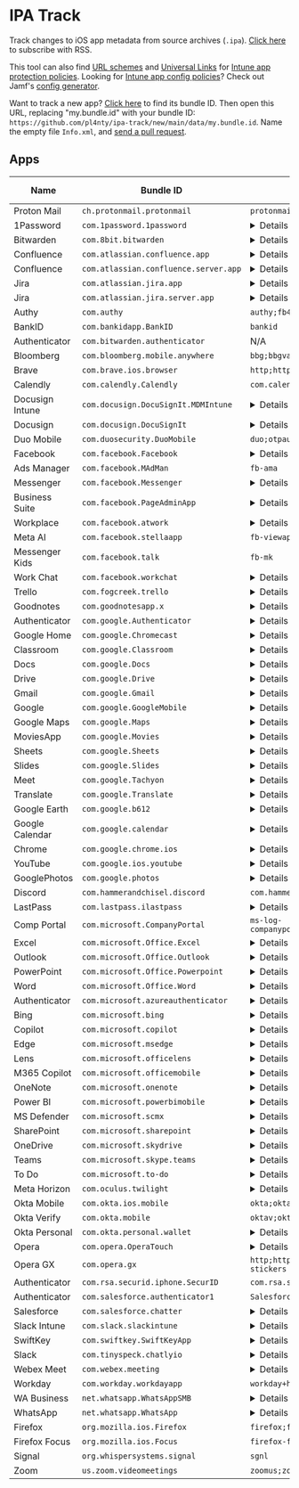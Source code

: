 # IPA Track

Track changes to iOS app metadata from source archives (`.ipa`). [Click here](https://github.com/pl4nty/ipa-track/commits/main/README.md.atom) to subscribe with RSS.

This tool can also find [URL schemes](https://github.com/search?q=repo%3Apl4nty%2Fipa-track%20%22CFBundleURLSchemes%22&type=code) and [Universal Links](https://github.com/search?q=repo%3Apl4nty%2Fipa-track+%22associated-domains%22&type=code) for [Intune app protection policies](https://learn.microsoft.com/en-us/mem/intune/apps/app-protection-policy-settings-ios). Looking for [Intune app config policies](https://learn.microsoft.com/en-us/mem/intune/apps/app-configuration-policies-use-ios)? Check out Jamf's [config generator](https://beta.appconfig.jamfresearch.com/generator).

Want to track a new app? [Click here](https://iosbundleidfinder.vercel.app/) to find its bundle ID. Then open this URL, replacing "my.bundle.id" with your bundle ID: `https://github.com/pl4nty/ipa-track/new/main/data/my.bundle.id`. Name the empty file `Info.xml`, and [send a pull request](https://docs.github.com/en/pull-requests/collaborating-with-pull-requests/proposing-changes-to-your-work-with-pull-requests/creating-a-pull-request).

## Apps

| Name       | Bundle ID                     | URL Schemes         | Universal Links                                                                 |
| ------------ | ------------------------------- | --------------------- | -------------------------------------------------------------------------------- |
| Proton Mail | `ch.protonmail.protonmail` | `protonmail;mailto` | N/A |
| 1Password | `com.1password.1password` | <details>`onepassword;onepassword8;onepassword8;otpauth;otpauth-apple`</details> | <details>`http://1password.com/*;https://1password.com/*;http://*.1password.com/*;https://*.1password.com/*;http://b5dev.com/*;https://b5dev.com/*;http://b5test.com/*;https://b5test.com/*;http://b5dev.ca/*;https://b5dev.ca/*;http://*.b5dev.com/*;https://*.b5dev.com/*;http://*.b5test.com/*;https://*.b5test.com/*;http://*.b5dev.ca/*;https://*.b5dev.ca/*;http://*.b5rev.ca/*;https://*.b5rev.ca/*`</details> |
| Bitwarden | `com.8bit.bitwarden` | <details>`bitwarden;org-appextension-feature-password-management;otpauth`</details> | <details>`http://*.bitwarden.com/*;https://*.bitwarden.com/*;http://*.bitwarden.eu/*;https://*.bitwarden.eu/*;http://*.bitwarden.pw/*;https://*.bitwarden.pw/*`</details> |
| Confluence | `com.atlassian.confluence.app` | <details>`com.atlassian.confluence;confluenceauth;exp+confluence-rn;confluence`</details> | <details>`http://*.jira-dev.com/*;https://*.jira-dev.com/*;http://*.atlassian.net/*;https://*.atlassian.net/*;http://*.jira.com/*;https://*.jira.com/*;http://id.atlassian.com/*;https://id.atlassian.com/*;http://id.stg.internal.atlassian.com/*;https://id.stg.internal.atlassian.com/*;http://api-private.stg.atlassian.com/*;https://api-private.stg.atlassian.com/*;http://api-private.atlassian.com/*;https://api-private.atlassian.com/*`</details> |
| Confluence | `com.atlassian.confluence.server.app` | <details>`confluence-server;msauth.com.atlassian.confluence.server.app`</details> | N/A |
| Jira | `com.atlassian.jira.app` | <details>`jira;com.googleusercontent.apps.1065897371335-d7hdpn6lsht3v2ajg9si1s89vn59tu78;jiraauth`</details> | <details>`http://*.jira-dev.com/*;https://*.jira-dev.com/*;http://*.atlassian.net/*;https://*.atlassian.net/*;http://*.jira.com/*;https://*.jira.com/*;http://id.atlassian.com/*;https://id.atlassian.com/*;http://id.stg.internal.atlassian.com/*;https://id.stg.internal.atlassian.com/*;http://api.stg.atlassian.com?mode=developer/*;https://api.stg.atlassian.com?mode=developer/*;http://api.atlassian.com/*;https://api.atlassian.com/*;http://lab-j.opsg.in/*;https://lab-j.opsg.in/*;http://j.opsg.in/*;https://j.opsg.in/*`</details> |
| Jira | `com.atlassian.jira.server.app` | <details>`jira-server;msauth.com.atlassian.jira.server.app`</details> | N/A |
| Authy | `com.authy` | `authy;fb478660785554616;otpauth` | N/A |
| BankID | `com.bankidapp.BankID` | `bankid` | <details>`http://app.bankid.com/*;https://app.bankid.com/*`</details> |
| Authenticator | `com.bitwarden.authenticator` | N/A | N/A |
| Bloomberg | `com.bloomberg.mobile.anywhere` | `bbg;bbgvappstore` | <details>`http://blinks.bloomberg.com/*;https://blinks.bloomberg.com/*`</details> |
| Brave | `com.brave.ios.browser` | `http;https;brave` | <details>`http://vpn.brave.com/*;https://vpn.brave.com/*`</details> |
| Calendly | `com.calendly.Calendly` | `com.calendly.app` | N/A |
| Docusign Intune | `com.docusign.DocuSignIt.MDMIntune` | <details>`docusignit;docusignit-intunemam;docusign-v1;docusign-v1-intunemam;db-jtg8lnr1d6xz9ri;db-jtg8lnr1d6xz9ri-intunemam;appx;appx-intunemam;signwithdocusign-extension;signwithdocusign-extension-intunemam;com.googleusercontent.apps.529120587856-giapq9bl6qtn2ec5l8up6vtbdou6sp8a;com.googleusercontent.apps.529120587856-giapq9bl6qtn2ec5l8up6vtbdou6sp8a-intunemam;boxsdk-jjbs68dp748qf20xk2xpxg8thhfhod2p;boxsdk-jjbs68dp748qf20xk2xpxg8thhfhod2p-intunemam;msauth.com.docusign.DocuSignIt.MDMIntune;msauth.com.docusign.DocuSignIt.MDMIntune-intunemam;msauth.com.microsoft.intunemam;msauth.com.microsoft.intunemam-intunemam`</details> | <details>`http://*.docusign.net/*;https://*.docusign.net/*;http://v64z7.app.goo.gl/*;https://v64z7.app.goo.gl/*;http://demo.docusign.net/*;https://demo.docusign.net/*;http://docusign.net/*;https://docusign.net/*;http://www.docusign.net/*;https://www.docusign.net/*;http://stage.docusign.net/*;https://stage.docusign.net/*;http://na2.docusign.net/*;https://na2.docusign.net/*;http://na3.docusign.net/*;https://na3.docusign.net/*;http://na4.docusign.net/*;https://na4.docusign.net/*;http://au.docusign.net/*;https://au.docusign.net/*;http://eu.docusign.net/*;https://eu.docusign.net/*;http://eu1.docusign.net/*;https://eu1.docusign.net/*;http://ca.docusign.net/*;https://ca.docusign.net/*;http://jp1.docusign.net/*;https://jp1.docusign.net/*;http://docusign.onelink.me/*;https://docusign.onelink.me/*;http://*.docusign.com/*;https://*.docusign.com/*;http://account-s.docusign.com/*;https://account-s.docusign.com/*;http://account-d.docusign.com/*;https://account-d.docusign.com/*;http://*.account.docusign.com/*;https://*.account.docusign.com/*`</details> |
| Docusign | `com.docusign.DocuSignIt` | <details>`docusignit;docusign-v1;db-jtg8lnr1d6xz9ri;appx;signwithdocusign-extension;com.googleusercontent.apps.529120587856-giapq9bl6qtn2ec5l8up6vtbdou6sp8a;boxsdk-jjbs68dp748qf20xk2xpxg8thhfhod2p;msauth.com.docusign.DocuSignIt`</details> | <details>`http://*.docusign.net/*;https://*.docusign.net/*;http://v64z7.app.goo.gl/*;https://v64z7.app.goo.gl/*;http://demo.docusign.net/*;https://demo.docusign.net/*;http://docusign.net/*;https://docusign.net/*;http://www.docusign.net/*;https://www.docusign.net/*;http://stage.docusign.net/*;https://stage.docusign.net/*;http://na2.docusign.net/*;https://na2.docusign.net/*;http://na3.docusign.net/*;https://na3.docusign.net/*;http://na4.docusign.net/*;https://na4.docusign.net/*;http://au.docusign.net/*;https://au.docusign.net/*;http://eu.docusign.net/*;https://eu.docusign.net/*;http://eu1.docusign.net/*;https://eu1.docusign.net/*;http://ca.docusign.net/*;https://ca.docusign.net/*;http://jp1.docusign.net/*;https://jp1.docusign.net/*;http://docusign.onelink.me/*;https://docusign.onelink.me/*;http://*.docusign.com/*;https://*.docusign.com/*;http://account-s.docusign.com/*;https://account-s.docusign.com/*;http://account-d.docusign.com/*;https://account-d.docusign.com/*;http://*.account.docusign.com/*;https://*.account.docusign.com/*`</details> |
| Duo Mobile | `com.duosecurity.DuoMobile` | `duo;otpauth;totp` | <details>`http://duomobile.s3-us-west-1.amazonaws.com/*;https://duomobile.s3-us-west-1.amazonaws.com/*;http://*.duosecurity.com/*;https://*.duosecurity.com/*;http://verify.duo.com/*;https://verify.duo.com/*`</details> |
| Facebook | `com.facebook.Facebook` | <details>`fbauth2;fbauth;fb;fblogin;fbapi;fbapi20130214;fbapi20130410;fbapi20130702;fbapi20131010;fbapi20131219;fbapi20140116;fbapi20140410;fbapi20150313;fbapi20150629;fbapi20160328;fbshareextension;fb-creative-platform;fb-creative-platform-20150615;fb-event-create;fb-profile-media-frame;fb-profile-media-platform;fb-profile-media-platform-20160202;fb-profile-expression-platform;fb-profile-expression-platform-20160405;fb-quicksilver-20170322;fb-broadcastextension;facebook-stories;facebook-stories-list;facebook-reels;fb-messenger-mk-share-20180821;fb-creative-app-platform;fb-www-link;fb-www-link-secure`</details> | <details>`http://www.facebook.com/*;https://www.facebook.com/*;http://www.prod.facebook.com/*;https://www.prod.facebook.com/*;http://www.alpha.facebook.com/*;https://www.alpha.facebook.com/*;http://m.facebook.com/*;https://m.facebook.com/*;http://m.alpha.facebook.com/*;https://m.alpha.facebook.com/*;http://mobile.facebook.com/*;https://mobile.facebook.com/*;http://web.facebook.com/*;https://web.facebook.com/*;http://mbasic.facebook.com/*;https://mbasic.facebook.com/*;http://touch.facebook.com/*;https://touch.facebook.com/*;http://www.fb.com/*;https://www.fb.com/*;http://fb.com/*;https://fb.com/*;http://facebook.com/*;https://facebook.com/*;http://www.fb.gg/*;https://www.fb.gg/*;http://fb.gg/*;https://fb.gg/*;http://fb.me/*;https://fb.me/*;http://www.fb.me/*;https://www.fb.me/*;http://fbwat.ch/*;https://fbwat.ch/*;http://www.fbwat.ch/*;https://www.fbwat.ch/*;http://fb.watch/*;https://fb.watch/*;http://www.fb.watch/*;https://www.fb.watch/*;http://msngr.com/*;https://msngr.com/*;http://www.msngr.com/*;https://www.msngr.com/*;http://fb.audio/*;https://fb.audio/*;http://www.fb.audio/*;https://www.fb.audio/*;http://familycenter.facebook.com/*;https://familycenter.facebook.com/*`</details> |
| Ads Manager | `com.facebook.MAdMan` | `fb-ama` | <details>`http://m.facebook.com/*;https://m.facebook.com/*;http://facebook.com/*;https://facebook.com/*;http://www.facebook.com/*;https://www.facebook.com/*`</details> |
| Messenger | `com.facebook.Messenger` | <details>`fb-messenger-api20131028;fb-messenger-api20140131;fb-messenger-api20140301;fb-messenger-api20140430;fb-messenger-api;fb-messenger-share-api;fb-messenger-public;fb-messenger-neue;fb-page-messages;fb-messenger-family;fb-messenger-diode;fb-messenger;fb437626316973788;fb-messenger-share;fb-messenger-voip;fb-messenger-platform-20150714;fb-messenger-platform-20150305;fb-messenger-platform-20150218;fb-messenger-platform-20150128;fb-messenger-platform;fb-messenger-group-thread;fb-events-share;fb-messenger-quicksilver-20170327;fb-messenger-bishop;fb-messenger-sls;fb-messenger-cw;fb-messenger-nbf;fb-messenger-whatsapp-2`</details> | <details>`http://facebook.com/*;https://facebook.com/*;http://m.facebook.com/*;https://m.facebook.com/*;http://www.facebook.com/*;https://www.facebook.com/*;http://m.me/*;https://m.me/*;http://www.m.me/*;https://www.m.me/*;http://messenger.com/*;https://messenger.com/*;http://www.messenger.com/*;https://www.messenger.com/*;http://msngr.com/*;https://msngr.com/*;http://www.msngr.com/*;https://www.msngr.com/*;http://msgr.com/*;https://msgr.com/*;http://www.msgr.com/*;https://www.msgr.com/*;http://familycenter.messenger.com/*;https://familycenter.messenger.com/*`</details> |
| Business Suite | `com.facebook.PageAdminApp` | <details>`fb-biz;fb-pma-diode;fb-pma;fb165907476854626;fb165907476854626`</details> | <details>`http://www.facebook.com/*;https://www.facebook.com/*;http://m.facebook.com/*;https://m.facebook.com/*;http://facebook.com/*;https://facebook.com/*;http://business.facebook.com/*;https://business.facebook.com/*`</details> |
| Workplace | `com.facebook.atwork` | <details>`fbatwork;fbatworksso;fbatworksignup;fbatworkssoreauth;fb-work-emailless;fbatworkdeeplinkingenabled`</details> | <details>`http://*.facebook.com/*;https://*.facebook.com/*;http://*.workplace.com/*;https://*.workplace.com/*;http://workplace.com/*;https://workplace.com/*`</details> |
| Meta AI | `com.facebook.stellaapp` | `fb-viewapp;meta-ai` | <details>`http://facebook.com/*;https://facebook.com/*;http://meta.ai/*;https://meta.ai/*;http://www.meta.ai/*;https://www.meta.ai/*;http://m.meta.ai/*;https://m.meta.ai/*;http://www.applink.meta.ai/*;https://www.applink.meta.ai/*;http://applink.meta.ai/*;https://applink.meta.ai/*`</details> |
| Messenger Kids | `com.facebook.talk` | `fb-mk` | N/A |
| Work Chat | `com.facebook.workchat` | <details>`fb-workchat-sso;fb-workchat-neue;fb-workchat;fb-workchat-share;fb-workchat-group-thread;fb-workchat-sso-reauth`</details> | <details>`http://*.facebook.com/*;https://*.facebook.com/*;http://*.workplace.com/*;https://*.workplace.com/*;http://workplace.com/*;https://workplace.com/*;http://*.wk.pl/*;https://*.wk.pl/*;http://wk.pl/*;https://wk.pl/*;http://w.m.me/*;https://w.m.me/*`</details> |
| Trello | `com.fogcreek.trello` | <details>`trello;db-vwkoojc9z16cwv3;com.googleusercontent.apps.28300235456-38jg23ondpn6b26ldm68davuqij4tkl4`</details> | <details>`http://trello.com/*;https://trello.com/*;http://i.trellomail.com/*;https://i.trellomail.com/*;http://id.atlassian.com/*;https://id.atlassian.com/*;http://id.stg.internal.atlassian.com/*;https://id.stg.internal.atlassian.com/*;http://trellis.coffee/*;https://trellis.coffee/*`</details> |
| Goodnotes | `com.goodnotesapp.x` | <details>`com.googleusercontent.apps.257902836505-9vg8m601f4l4j2dsg4g15geit18upplq;com.googleusercontent.apps.257902836505-9vg8m601f4l4j2dsg4g15geit18upplq-intunemam;goodnotes5;goodnotes5-intunemam;db-0r0whpva15e5mnq;db-0r0whpva15e5mnq-intunemam;goodnotes6;goodnotes6-intunemam;msauth.com.goodnotesapp.x;msauth.com.goodnotesapp.x-intunemam;msauth.com.microsoft.intunemam;msauth.com.microsoft.intunemam-intunemam;msauth.com.goodnotesapp.x;msauth.com.goodnotesapp.x-intunemam`</details> | <details>`http://goodnotes.com/*;https://goodnotes.com/*;http://www.goodnotes.com/*;https://www.goodnotes.com/*;http://app.goodnotes.com/*;https://app.goodnotes.com/*;http://web.goodnotes.com/*;https://web.goodnotes.com/*;http://share.goodnotes.com/*;https://share.goodnotes.com/*;http://publishers.classroom.goodnotes.com/*;https://publishers.classroom.goodnotes.com/*;http://publisher.csan.goodnotes.com/*;https://publisher.csan.goodnotes.com/*;http://classroom.goodnotes.com/*;https://classroom.goodnotes.com/*;http://open.goodnotes.com/*;https://open.goodnotes.com/*;http://goodnotes.onelink.me/*;https://goodnotes.onelink.me/*;http://goodnotes6.onelink.me/*;https://goodnotes6.onelink.me/*;http://org-admin.goodnotes.com/*;https://org-admin.goodnotes.com/*;http://org-admin.goodnotesbeta.com/*;https://org-admin.goodnotesbeta.com/*;http://edu-admin.goodnotes.com/*;https://edu-admin.goodnotes.com/*;http://edu-admin.goodnotesbeta.com/*;https://edu-admin.goodnotesbeta.com/*`</details> |
| Authenticator | `com.google.Authenticator` | <details>`otpauth;totp;googleauthenticator;otpauth-migration;com.google.sso.24369473785-pjevujkarsqb6cr46pe7pqni9068in8g`</details> | N/A |
| Google Home | `com.google.Chromecast` | <details>`chromecast;googlehome;chromecast-la;com.google.sso.498579633514-hhlrn8mcjv1427j0s19dgfoe5cqaba4l`</details> | <details>`http://madeby.google.com/*;https://madeby.google.com/*;http://g.co/*;https://g.co/*;http://oauth-redirect.googleusercontent.com/*;https://oauth-redirect.googleusercontent.com/*;http://home.google.com/*;https://home.google.com/*`</details> |
| Classroom | `com.google.Classroom` | <details>`com.google.sso.900820440409-7gfka708ktpb360g4rdkbgjhk5km3u6s;com.google.sso.900820440409-fbmgl9p4k9hlmkq01gjmjs2aiirbjaca;com.google.sso.900820440409-ca5l71369b712g6nbav8lq35r11qv1u7`</details> | <details>`http://classroom.google.com/*;https://classroom.google.com/*`</details> |
| Docs | `com.google.Docs` | <details>`com.google.sso.263492796725;googledocs;googledocs-v2`</details> | <details>`http://docs.google.com/*;https://docs.google.com/*`</details> |
| Drive | `com.google.Drive` | <details>`com.google.sso.640853332981;com.google.drive.cse;googledrive;googledrive-v1;googledrive-v2;googledrive-v3`</details> | <details>`http://client-side-encryption.google.com/*;https://client-side-encryption.google.com/*;http://krahsc.google.com/*;https://krahsc.google.com/*;http://docs.google.com/*;https://docs.google.com/*;http://drive.google.com/*;https://drive.google.com/*;http://drive.app.goo.gl/*;https://drive.app.goo.gl/*`</details> |
| Gmail | `com.google.Gmail` | <details>`googlegmail;googlegmail-x-callback;com.google.sso.532713016892-ev29m8tv9gejefcvvv1o3coj5bhkc1ar;mailto;classicmigration;hactohubcalling;hubchitchatcalling`</details> | <details>`http://gmail.app.goo.gl/*;https://gmail.app.goo.gl/*;http://client-side-encryption.google.com/*;https://client-side-encryption.google.com/*;http://krahsc.google.com/*;https://krahsc.google.com/*;http://meet.google.com/*;https://meet.google.com/*;http://stream.meet.google.com/*;https://stream.meet.google.com/*;http://t.meet/*;https://t.meet/*;http://tel.meet/*;https://tel.meet/*;http://dial.meet/*;https://dial.meet/*;http://d.meet/*;https://d.meet/*;http://meet.app.goo.gl/*;https://meet.app.goo.gl/*;http://chat.google.com/*;https://chat.google.com/*`</details> |
| Google | `com.google.GoogleMobile` | <details>`com.google.sso.1086610230652-dcccrp1l6a653pr51iqrine19ponon0b;http;https;googleapp;google;google-deeplink`</details> | <details>`http://goo.gl/*;https://goo.gl/*;http://search.app.goo.gl/*;https://search.app.goo.gl/*;http://search.app/*;https://search.app/*;http://search.google/*;https://search.google/*;http://lenslayers.withgoogle.com/*;https://lenslayers.withgoogle.com/*;http://www.google.com/*;https://www.google.com/*;http://get.google.com/*;https://get.google.com/*;http://lens.google/*;https://lens.google/*;http://gemini.google.com/*;https://gemini.google.com/*;http://iga.google.com/*;https://iga.google.com/*;http://lenssearch.google.com/*;https://lenssearch.google.com/*;http://share.google/*;https://share.google/*`</details> |
| Google Maps | `com.google.Maps` | <details>`comgooglemaps-x-callback;comgooglemaps;googlemaps;com.google.sso.441360573637-klc27fjjtkann0lv9nvnmig41smaa49v;com.google.sso.441360573637-lrj6bf4p5g3s4fbkh90pkc6pgmdggks9;comgooglemapsulr;comgooglemaps-v2;com-google-maps-fitbit-navinfo;com.google.Maps;comgooglemapsurl;geo-navigation`</details> | <details>`http://business.google.com/*;https://business.google.com/*;http://goo.gl/*;https://goo.gl/*;http://maps.app.goo.gl/*;https://maps.app.goo.gl/*;http://maps.google.ad/*;https://maps.google.ad/*;http://maps.google.ae/*;https://maps.google.ae/*;http://maps.google.am/*;https://maps.google.am/*;http://maps.google.as/*;https://maps.google.as/*;http://maps.google.at/*;https://maps.google.at/*;http://maps.google.az/*;https://maps.google.az/*;http://maps.google.ba/*;https://maps.google.ba/*;http://maps.google.be/*;https://maps.google.be/*;http://maps.google.bf/*;https://maps.google.bf/*;http://maps.google.bg/*;https://maps.google.bg/*;http://maps.google.bi/*;https://maps.google.bi/*;http://maps.google.bj/*;https://maps.google.bj/*;http://maps.google.bs/*;https://maps.google.bs/*;http://maps.google.bt/*;https://maps.google.bt/*;http://maps.google.by/*;https://maps.google.by/*;http://maps.google.ca/*;https://maps.google.ca/*;http://maps.google.cat/*;https://maps.google.cat/*;http://maps.google.cd/*;https://maps.google.cd/*;http://maps.google.cf/*;https://maps.google.cf/*;http://maps.google.cg/*;https://maps.google.cg/*;http://maps.google.ch/*;https://maps.google.ch/*;http://maps.google.ci/*;https://maps.google.ci/*;http://maps.google.cl/*;https://maps.google.cl/*;http://maps.google.cm/*;https://maps.google.cm/*;http://maps.google.cn/*;https://maps.google.cn/*;http://maps.google.co.ao/*;https://maps.google.co.ao/*;http://maps.google.co.bw/*;https://maps.google.co.bw/*;http://maps.google.co.ck/*;https://maps.google.co.ck/*;http://maps.google.co.cr/*;https://maps.google.co.cr/*;http://maps.google.co.id/*;https://maps.google.co.id/*;http://maps.google.co.il/*;https://maps.google.co.il/*;http://maps.google.co.in/*;https://maps.google.co.in/*;http://maps.google.co.jp/*;https://maps.google.co.jp/*;http://maps.google.co.ke/*;https://maps.google.co.ke/*;http://maps.google.co.kr/*;https://maps.google.co.kr/*;http://maps.google.co.ls/*;https://maps.google.co.ls/*;http://maps.google.co.ma/*;https://maps.google.co.ma/*;http://maps.google.co.mz/*;https://maps.google.co.mz/*;http://maps.google.co.nz/*;https://maps.google.co.nz/*;http://maps.google.co.th/*;https://maps.google.co.th/*;http://maps.google.co.tz/*;https://maps.google.co.tz/*;http://maps.google.co.ug/*;https://maps.google.co.ug/*;http://maps.google.co.uk/*;https://maps.google.co.uk/*;http://maps.google.co.ve/*;https://maps.google.co.ve/*;http://maps.google.co.vi/*;https://maps.google.co.vi/*;http://maps.google.co.za/*;https://maps.google.co.za/*;http://maps.google.co.zm/*;https://maps.google.co.zm/*;http://maps.google.co.zw/*;https://maps.google.co.zw/*;http://maps.google.com/*;https://maps.google.com/*;http://maps.google.com.ag/*;https://maps.google.com.ag/*;http://maps.google.com.ai/*;https://maps.google.com.ai/*;http://maps.google.com.ar/*;https://maps.google.com.ar/*;http://maps.google.com.au/*;https://maps.google.com.au/*;http://maps.google.com.bd/*;https://maps.google.com.bd/*;http://maps.google.com.bh/*;https://maps.google.com.bh/*;http://maps.google.com.bn/*;https://maps.google.com.bn/*;http://maps.google.com.bo/*;https://maps.google.com.bo/*;http://maps.google.com.br/*;https://maps.google.com.br/*;http://maps.google.com.bz/*;https://maps.google.com.bz/*;http://maps.google.com.co/*;https://maps.google.com.co/*;http://maps.google.com.cu/*;https://maps.google.com.cu/*;http://maps.google.com.do/*;https://maps.google.com.do/*;http://maps.google.com.ec/*;https://maps.google.com.ec/*;http://maps.google.com.eg/*;https://maps.google.com.eg/*;http://maps.google.com.et/*;https://maps.google.com.et/*;http://maps.google.com.fj/*;https://maps.google.com.fj/*;http://maps.google.com.gh/*;https://maps.google.com.gh/*;http://maps.google.com.gi/*;https://maps.google.com.gi/*;http://maps.google.com.gt/*;https://maps.google.com.gt/*;http://maps.google.com.hk/*;https://maps.google.com.hk/*;http://maps.google.com.iq/*;https://maps.google.com.iq/*;http://maps.google.com.jm/*;https://maps.google.com.jm/*;http://maps.google.com.kh/*;https://maps.google.com.kh/*;http://maps.google.com.kw/*;https://maps.google.com.kw/*;http://maps.google.com.lb/*;https://maps.google.com.lb/*;http://maps.google.com.ly/*;https://maps.google.com.ly/*;http://maps.google.com.mm/*;https://maps.google.com.mm/*;http://maps.google.com.mt/*;https://maps.google.com.mt/*;http://maps.google.com.mx/*;https://maps.google.com.mx/*;http://maps.google.com.my/*;https://maps.google.com.my/*;http://maps.google.com.na/*;https://maps.google.com.na/*;http://maps.google.com.ng/*;https://maps.google.com.ng/*;http://maps.google.com.ni/*;https://maps.google.com.ni/*;http://maps.google.com.np/*;https://maps.google.com.np/*;http://maps.google.com.om/*;https://maps.google.com.om/*;http://maps.google.com.pa/*;https://maps.google.com.pa/*;http://maps.google.com.pe/*;https://maps.google.com.pe/*;http://maps.google.com.pg/*;https://maps.google.com.pg/*;http://maps.google.com.ph/*;https://maps.google.com.ph/*;http://maps.google.com.pr/*;https://maps.google.com.pr/*;http://maps.google.com.py/*;https://maps.google.com.py/*;http://maps.google.com.qa/*;https://maps.google.com.qa/*;http://maps.google.com.sa/*;https://maps.google.com.sa/*;http://maps.google.com.sb/*;https://maps.google.com.sb/*;http://maps.google.com.sg/*;https://maps.google.com.sg/*;http://maps.google.com.sl/*;https://maps.google.com.sl/*;http://maps.google.com.sv/*;https://maps.google.com.sv/*;http://maps.google.com.tr/*;https://maps.google.com.tr/*;http://maps.google.com.tw/*;https://maps.google.com.tw/*;http://maps.google.com.ua/*;https://maps.google.com.ua/*;http://maps.google.com.uy/*;https://maps.google.com.uy/*;http://maps.google.com.vc/*;https://maps.google.com.vc/*;http://maps.google.cv/*;https://maps.google.cv/*;http://maps.google.cz/*;https://maps.google.cz/*;http://maps.google.de/*;https://maps.google.de/*;http://maps.google.dj/*;https://maps.google.dj/*;http://maps.google.dk/*;https://maps.google.dk/*;http://maps.google.dm/*;https://maps.google.dm/*;http://maps.google.dz/*;https://maps.google.dz/*;http://maps.google.ee/*;https://maps.google.ee/*;http://maps.google.es/*;https://maps.google.es/*;http://maps.google.fi/*;https://maps.google.fi/*;http://maps.google.fm/*;https://maps.google.fm/*;http://maps.google.fr/*;https://maps.google.fr/*;http://maps.google.ga/*;https://maps.google.ga/*;http://maps.google.ge/*;https://maps.google.ge/*;http://maps.google.gg/*;https://maps.google.gg/*;http://maps.google.gl/*;https://maps.google.gl/*;http://maps.google.gm/*;https://maps.google.gm/*;http://maps.google.gp/*;https://maps.google.gp/*;http://maps.google.gr/*;https://maps.google.gr/*;http://maps.google.gy/*;https://maps.google.gy/*;http://maps.google.hn/*;https://maps.google.hn/*;http://maps.google.hr/*;https://maps.google.hr/*;http://maps.google.ht/*;https://maps.google.ht/*;http://maps.google.hu/*;https://maps.google.hu/*;http://maps.google.ie/*;https://maps.google.ie/*;http://maps.google.im/*;https://maps.google.im/*;http://maps.google.iq/*;https://maps.google.iq/*;http://maps.google.is/*;https://maps.google.is/*;http://maps.google.it/*;https://maps.google.it/*;http://maps.google.it.ao/*;https://maps.google.it.ao/*;http://maps.google.je/*;https://maps.google.je/*;http://maps.google.jo/*;https://maps.google.jo/*;http://maps.google.kg/*;https://maps.google.kg/*;http://maps.google.ki/*;https://maps.google.ki/*;http://maps.google.kz/*;https://maps.google.kz/*;http://maps.google.la/*;https://maps.google.la/*;http://maps.google.li/*;https://maps.google.li/*;http://maps.google.lk/*;https://maps.google.lk/*;http://maps.google.lt/*;https://maps.google.lt/*;http://maps.google.lu/*;https://maps.google.lu/*;http://maps.google.lv/*;https://maps.google.lv/*;http://maps.google.mg/*;https://maps.google.mg/*;http://maps.google.mk/*;https://maps.google.mk/*;http://maps.google.ml/*;https://maps.google.ml/*;http://maps.google.mn/*;https://maps.google.mn/*;http://maps.google.ms/*;https://maps.google.ms/*;http://maps.google.mu/*;https://maps.google.mu/*;http://maps.google.mv/*;https://maps.google.mv/*;http://maps.google.mw/*;https://maps.google.mw/*;http://maps.google.ne/*;https://maps.google.ne/*;http://maps.google.ng/*;https://maps.google.ng/*;http://maps.google.nl/*;https://maps.google.nl/*;http://maps.google.no/*;https://maps.google.no/*;http://maps.google.nr/*;https://maps.google.nr/*;http://maps.google.nu/*;https://maps.google.nu/*;http://maps.google.pl/*;https://maps.google.pl/*;http://maps.google.pn/*;https://maps.google.pn/*;http://maps.google.pt/*;https://maps.google.pt/*;http://maps.google.ro/*;https://maps.google.ro/*;http://maps.google.rs/*;https://maps.google.rs/*;http://maps.google.ru/*;https://maps.google.ru/*;http://maps.google.rw/*;https://maps.google.rw/*;http://maps.google.sc/*;https://maps.google.sc/*;http://maps.google.se/*;https://maps.google.se/*;http://maps.google.sh/*;https://maps.google.sh/*;http://maps.google.si/*;https://maps.google.si/*;http://maps.google.sk/*;https://maps.google.sk/*;http://maps.google.sm/*;https://maps.google.sm/*;http://maps.google.sn/*;https://maps.google.sn/*;http://maps.google.so/*;https://maps.google.so/*;http://maps.google.st/*;https://maps.google.st/*;http://maps.google.td/*;https://maps.google.td/*;http://maps.google.tg/*;https://maps.google.tg/*;http://maps.google.tk/*;https://maps.google.tk/*;http://maps.google.tl/*;https://maps.google.tl/*;http://maps.google.tn/*;https://maps.google.tn/*;http://maps.google.to/*;https://maps.google.to/*;http://maps.google.tt/*;https://maps.google.tt/*;http://maps.google.vg/*;https://maps.google.vg/*;http://maps.google.vu/*;https://maps.google.vu/*;http://maps.google.ws/*;https://maps.google.ws/*;http://www.google.ad/*;https://www.google.ad/*;http://www.google.ae/*;https://www.google.ae/*;http://www.google.am/*;https://www.google.am/*;http://www.google.as/*;https://www.google.as/*;http://www.google.at/*;https://www.google.at/*;http://www.google.az/*;https://www.google.az/*;http://www.google.ba/*;https://www.google.ba/*;http://www.google.be/*;https://www.google.be/*;http://www.google.bf/*;https://www.google.bf/*;http://www.google.bg/*;https://www.google.bg/*;http://www.google.bi/*;https://www.google.bi/*;http://www.google.bj/*;https://www.google.bj/*;http://www.google.bs/*;https://www.google.bs/*;http://www.google.bt/*;https://www.google.bt/*;http://www.google.by/*;https://www.google.by/*;http://www.google.ca/*;https://www.google.ca/*;http://www.google.cat/*;https://www.google.cat/*;http://www.google.cd/*;https://www.google.cd/*;http://www.google.cf/*;https://www.google.cf/*;http://www.google.cg/*;https://www.google.cg/*;http://www.google.ch/*;https://www.google.ch/*;http://www.google.ci/*;https://www.google.ci/*;http://www.google.cl/*;https://www.google.cl/*;http://www.google.cm/*;https://www.google.cm/*;http://www.google.cn/*;https://www.google.cn/*;http://www.google.co.ao/*;https://www.google.co.ao/*;http://www.google.co.bw/*;https://www.google.co.bw/*;http://www.google.co.ck/*;https://www.google.co.ck/*;http://www.google.co.cr/*;https://www.google.co.cr/*;http://www.google.co.id/*;https://www.google.co.id/*;http://www.google.co.il/*;https://www.google.co.il/*;http://www.google.co.in/*;https://www.google.co.in/*;http://www.google.co.jp/*;https://www.google.co.jp/*;http://www.google.co.ke/*;https://www.google.co.ke/*;http://www.google.co.kr/*;https://www.google.co.kr/*;http://www.google.co.ls/*;https://www.google.co.ls/*;http://www.google.co.ma/*;https://www.google.co.ma/*;http://www.google.co.mz/*;https://www.google.co.mz/*;http://www.google.co.nz/*;https://www.google.co.nz/*;http://www.google.co.th/*;https://www.google.co.th/*;http://www.google.co.tz/*;https://www.google.co.tz/*;http://www.google.co.ug/*;https://www.google.co.ug/*;http://www.google.co.uk/*;https://www.google.co.uk/*;http://www.google.co.ve/*;https://www.google.co.ve/*;http://www.google.co.vi/*;https://www.google.co.vi/*;http://www.google.co.za/*;https://www.google.co.za/*;http://www.google.co.zm/*;https://www.google.co.zm/*;http://www.google.co.zw/*;https://www.google.co.zw/*;http://www.google.com/*;https://www.google.com/*;http://www.google.com.ag/*;https://www.google.com.ag/*;http://www.google.com.ai/*;https://www.google.com.ai/*;http://www.google.com.ar/*;https://www.google.com.ar/*;http://www.google.com.au/*;https://www.google.com.au/*;http://www.google.com.bd/*;https://www.google.com.bd/*;http://www.google.com.bh/*;https://www.google.com.bh/*;http://www.google.com.bn/*;https://www.google.com.bn/*;http://www.google.com.bo/*;https://www.google.com.bo/*;http://www.google.com.br/*;https://www.google.com.br/*;http://www.google.com.bz/*;https://www.google.com.bz/*;http://www.google.com.co/*;https://www.google.com.co/*;http://www.google.com.cu/*;https://www.google.com.cu/*;http://www.google.com.do/*;https://www.google.com.do/*;http://www.google.com.ec/*;https://www.google.com.ec/*;http://www.google.com.eg/*;https://www.google.com.eg/*;http://www.google.com.et/*;https://www.google.com.et/*;http://www.google.com.fj/*;https://www.google.com.fj/*;http://www.google.com.gh/*;https://www.google.com.gh/*;http://www.google.com.gi/*;https://www.google.com.gi/*;http://www.google.com.gt/*;https://www.google.com.gt/*;http://www.google.com.hk/*;https://www.google.com.hk/*;http://www.google.com.iq/*;https://www.google.com.iq/*;http://www.google.com.jm/*;https://www.google.com.jm/*;http://www.google.com.kh/*;https://www.google.com.kh/*;http://www.google.com.kw/*;https://www.google.com.kw/*;http://www.google.com.lb/*;https://www.google.com.lb/*;http://www.google.com.ly/*;https://www.google.com.ly/*;http://www.google.com.mm/*;https://www.google.com.mm/*;http://www.google.com.mt/*;https://www.google.com.mt/*;http://www.google.com.mx/*;https://www.google.com.mx/*;http://www.google.com.my/*;https://www.google.com.my/*;http://www.google.com.na/*;https://www.google.com.na/*;http://www.google.com.ng/*;https://www.google.com.ng/*;http://www.google.com.ni/*;https://www.google.com.ni/*;http://www.google.com.np/*;https://www.google.com.np/*;http://www.google.com.om/*;https://www.google.com.om/*;http://www.google.com.pa/*;https://www.google.com.pa/*;http://www.google.com.pe/*;https://www.google.com.pe/*;http://www.google.com.pg/*;https://www.google.com.pg/*;http://www.google.com.ph/*;https://www.google.com.ph/*;http://www.google.com.pr/*;https://www.google.com.pr/*;http://www.google.com.py/*;https://www.google.com.py/*;http://www.google.com.qa/*;https://www.google.com.qa/*;http://www.google.com.sa/*;https://www.google.com.sa/*;http://www.google.com.sb/*;https://www.google.com.sb/*;http://www.google.com.sg/*;https://www.google.com.sg/*;http://www.google.com.sl/*;https://www.google.com.sl/*;http://www.google.com.sv/*;https://www.google.com.sv/*;http://www.google.com.tr/*;https://www.google.com.tr/*;http://www.google.com.tw/*;https://www.google.com.tw/*;http://www.google.com.ua/*;https://www.google.com.ua/*;http://www.google.com.uy/*;https://www.google.com.uy/*;http://www.google.com.vc/*;https://www.google.com.vc/*;http://www.google.cv/*;https://www.google.cv/*;http://www.google.cz/*;https://www.google.cz/*;http://www.google.de/*;https://www.google.de/*;http://www.google.dj/*;https://www.google.dj/*;http://www.google.dk/*;https://www.google.dk/*;http://www.google.dm/*;https://www.google.dm/*;http://www.google.dz/*;https://www.google.dz/*;http://www.google.ee/*;https://www.google.ee/*;http://www.google.es/*;https://www.google.es/*;http://www.google.fi/*;https://www.google.fi/*;http://www.google.fm/*;https://www.google.fm/*;http://www.google.fr/*;https://www.google.fr/*;http://www.google.ga/*;https://www.google.ga/*;http://www.google.ge/*;https://www.google.ge/*;http://www.google.gg/*;https://www.google.gg/*;http://www.google.gl/*;https://www.google.gl/*;http://www.google.gm/*;https://www.google.gm/*;http://www.google.gp/*;https://www.google.gp/*;http://www.google.gr/*;https://www.google.gr/*;http://www.google.gy/*;https://www.google.gy/*;http://www.google.hn/*;https://www.google.hn/*;http://www.google.hr/*;https://www.google.hr/*;http://www.google.ht/*;https://www.google.ht/*;http://www.google.hu/*;https://www.google.hu/*;http://www.google.ie/*;https://www.google.ie/*;http://www.google.im/*;https://www.google.im/*;http://www.google.iq/*;https://www.google.iq/*;http://www.google.is/*;https://www.google.is/*;http://www.google.it/*;https://www.google.it/*;http://www.google.it.ao/*;https://www.google.it.ao/*;http://www.google.je/*;https://www.google.je/*;http://www.google.jo/*;https://www.google.jo/*;http://www.google.kg/*;https://www.google.kg/*;http://www.google.ki/*;https://www.google.ki/*;http://www.google.kz/*;https://www.google.kz/*;http://www.google.la/*;https://www.google.la/*;http://www.google.li/*;https://www.google.li/*;http://www.google.lk/*;https://www.google.lk/*;http://www.google.lt/*;https://www.google.lt/*;http://www.google.lu/*;https://www.google.lu/*;http://www.google.lv/*;https://www.google.lv/*;http://www.google.mg/*;https://www.google.mg/*;http://www.google.mk/*;https://www.google.mk/*;http://www.google.ml/*;https://www.google.ml/*;http://www.google.mn/*;https://www.google.mn/*;http://www.google.ms/*;https://www.google.ms/*;http://www.google.mu/*;https://www.google.mu/*;http://www.google.mv/*;https://www.google.mv/*;http://www.google.mw/*;https://www.google.mw/*;http://www.google.ne/*;https://www.google.ne/*;http://www.google.ng/*;https://www.google.ng/*;http://www.google.nl/*;https://www.google.nl/*;http://www.google.no/*;https://www.google.no/*;http://www.google.nr/*;https://www.google.nr/*;http://www.google.nu/*;https://www.google.nu/*;http://www.google.pl/*;https://www.google.pl/*;http://www.google.pn/*;https://www.google.pn/*;http://www.google.pt/*;https://www.google.pt/*;http://www.google.ro/*;https://www.google.ro/*;http://www.google.rs/*;https://www.google.rs/*;http://www.google.ru/*;https://www.google.ru/*;http://www.google.rw/*;https://www.google.rw/*;http://www.google.sc/*;https://www.google.sc/*;http://www.google.se/*;https://www.google.se/*;http://www.google.sh/*;https://www.google.sh/*;http://www.google.si/*;https://www.google.si/*;http://www.google.sk/*;https://www.google.sk/*;http://www.google.sm/*;https://www.google.sm/*;http://www.google.sn/*;https://www.google.sn/*;http://www.google.so/*;https://www.google.so/*;http://www.google.st/*;https://www.google.st/*;http://www.google.td/*;https://www.google.td/*;http://www.google.tg/*;https://www.google.tg/*;http://www.google.tk/*;https://www.google.tk/*;http://www.google.tl/*;https://www.google.tl/*;http://www.google.tn/*;https://www.google.tn/*;http://www.google.to/*;https://www.google.to/*;http://www.google.tt/*;https://www.google.tt/*;http://www.google.vg/*;https://www.google.vg/*;http://www.google.vu/*;https://www.google.vu/*;http://www.google.ws/*;https://www.google.ws/*`</details> |
| MoviesApp | `com.google.Movies` | <details>`playmovies;com.google.sso.194075694216-ktdas5oh0poerjinnf4pukner1bohhdg`</details> | <details>`http://tv.google.com/*;https://tv.google.com/*;http://tv.app.google/*;https://tv.app.google/*;http://play.google.com/*;https://play.google.com/*;http://signin.google/*;https://signin.google/*`</details> |
| Sheets | `com.google.Sheets` | <details>`com.google.sso.1082607815231;googlesheets;googlesheets-v2`</details> | <details>`http://docs.google.com/*;https://docs.google.com/*`</details> |
| Slides | `com.google.Slides` | <details>`com.google.sso.577754653193;googleslides;googleslides-v2`</details> | <details>`http://docs.google.com/*;https://docs.google.com/*`</details> |
| Meet | `com.google.Tachyon` | <details>`com.google.duo;hacchitchatcalling;meetchitchatcalling;com.google.sso.422952068683-2rhfpkie4bgahh1lo7928iomur8324qi;gmeet`</details> | <details>`http://h2hyk.app.goo.gl/*;https://h2hyk.app.goo.gl/*;http://duo.app.goo.gl/*;https://duo.app.goo.gl/*;http://duo.google.com/*;https://duo.google.com/*;http://meet.google.com/*;https://meet.google.com/*;http://stream.meet.google.com/*;https://stream.meet.google.com/*;http://meet.app.goo.gl/*;https://meet.app.goo.gl/*;http://t.meet/*;https://t.meet/*;http://tel.meet/*;https://tel.meet/*;http://dial.meet/*;https://dial.meet/*;http://d.meet/*;https://d.meet/*;http://client-side-encryption.google.com/*;https://client-side-encryption.google.com/*;http://krahsc.google.com/*;https://krahsc.google.com/*`</details> |
| Translate | `com.google.Translate` | <details>`com.google.sso.1039733656850-2nfe3esd1tujdghpqr8adlu0cb7ar5vs;googletranslate`</details> | N/A |
| Google Earth | `com.google.b612` | <details>`comgoogleearthgeo;geo;googleearth;comgoogleearth;kml;comgoogleearthz;kmz;com.google.sso.135929145674-b9ll4ht1q17cj28ht1phg5is74m98sfu;com.google.sso.135929145674-use5dh1lm3q5tmg7fifsgdda239nnb56`</details> | <details>`http://earth.google.com/*;https://earth.google.com/*;http://earth.app.goo.gl/*;https://earth.app.goo.gl/*`</details> |
| Google Calendar | `com.google.calendar` | <details>`vnd.google.calendar;com.google.calendar;com.google.calendar.extension;comgooglecalendar;googlecalendar;com.google.sso.574137675527-asp6is25u4gl1dapckes87u9ohn7g2co`</details> | <details>`http://calendar.google.com/*;https://calendar.google.com/*;http://google.com/*;https://google.com/*;http://www.google.com/*;https://www.google.com/*;http://client-side-encryption.google.com/*;https://client-side-encryption.google.com/*;http://krahsc.google.com/*;https://krahsc.google.com/*`</details> |
| Chrome | `com.google.chrome.ios` | <details>`http;https;googlechrome;googlechromes;googlechrome-x-callback;googlechrome-stable;com.google.sso.chrome.stable`</details> | N/A |
| YouTube | `com.google.ios.youtube` | <details>`vnd.youtube;vnd.youtube-broad-matching;youtube;com.google.sso.755541669657-kbosfavg7pk7sr3849c3tf657hpi5jpd;gsd-vnd.youtube;gsd-vnd.youtube-broad-matching;gsd-youtube`</details> | <details>`http://www.youtube.com/*;https://www.youtube.com/*;http://youtu.be/*;https://youtu.be/*;http://youtube.com/*;https://youtube.com/*;http://m.youtube.com/*;https://m.youtube.com/*`</details> |
| GooglePhotos | `com.google.photos` | <details>`comgooglephotosulr;googlephotos;googlephotos-x-callback;com.google.sso.278930400967-s7eptfh2d81vvi86kptt63pfa0o5usjt;googlephotos-la`</details> | <details>`http://goo.gl/*;https://goo.gl/*;http://photos.app.goo.gl/*;https://photos.app.goo.gl/*;http://photos.google.com/*;https://photos.google.com/*`</details> |
| Discord | `com.hammerandchisel.discord` | `com.hammerandchisel.discord;discord` | <details>`http://discord.com/*;https://discord.com/*;http://discordapp.com/*;https://discordapp.com/*;http://discord.gg/*;https://discord.gg/*;http://discord.new/*;https://discord.new/*;http://discord.gift/*;https://discord.gift/*;http://discord.gifts/*;https://discord.gifts/*;http://discord.co/*;https://discord.co/*;http://*.discord.com/*;https://*.discord.com/*;http://*.discordapp.com/*;https://*.discordapp.com/*;http://*.discord.gg/*;https://*.discord.gg/*;http://*.discord.new/*;https://*.discord.new/*;http://*.discord.gift/*;https://*.discord.gift/*;http://*.discord.gifts/*;https://*.discord.gifts/*;http://*.discord.co/*;https://*.discord.co/*;http://l.discord.com/*;https://l.discord.com/*;http://discordapp.page.link/*;https://discordapp.page.link/*`</details> |
| LastPass | `com.lastpass.ilastpass` | <details>`lastpass;org-appextension-feature-password-management;com.googleusercontent.apps.509505156213-r466kuoo7nctbv8c305e8g2r8kgt0ue6;com.lastpass.ilastpass.iacdistribution;com.lastpass.ilastpass;fb1255702601126436;lastpass-launch;lastpass-multifactor;pendo-3d6cc100;pendo-29537323`</details> | <details>`http://k2e3e.app.goo.gl/*;https://k2e3e.app.goo.gl/*;http://lastpass.com/*;https://lastpass.com/*`</details> |
| Comp Portal | `com.microsoft.CompanyPortal` | `ms-log-companyportal;companyportal;prefs` | <details>`http://portal.manage-beta.microsoft.com/*;https://portal.manage-beta.microsoft.com/*;http://portal.manage-selfhost.microsoft.com/*;https://portal.manage-selfhost.microsoft.com/*;http://portal.manage-dogfood.microsoft.com/*;https://portal.manage-dogfood.microsoft.com/*;http://portal.manage.microsoft.com/*;https://portal.manage.microsoft.com/*;http://portal.manage-ppe.microsoft.us/*;https://portal.manage-ppe.microsoft.us/*;http://portal.manage.microsoft.us/*;https://portal.manage.microsoft.us/*;http://portal.manage.microsoftonline.cn/*;https://portal.manage.microsoftonline.cn/*;http://portal.manage-ppe.microsoftonline.cn/*;https://portal.manage-ppe.microsoftonline.cn/*`</details> |
| Excel | `com.microsoft.Office.Excel` | <details>`launch-excel;launch-excel-intunemam;open-excel;open-excel-intunemam;ms-excel;ms-excel-intunemam;ms-excel-offlineopen-support-2204;ms-excel-offlineopen-support-2204-intunemam;ms-excel-resid-support-2005;ms-excel-resid-support-2005-intunemam;ms-excel-shared;ms-excel-shared-intunemam;ms-excel-shared-container;ms-excel-shared-container-intunemam;ms-excel-standalone;ms-excel-standalone-intunemam;excel;excel-intunemam;iad-excel1-2-0;iad-excel1-2-0-intunemam;excelAttachments;excelAttachments-intunemam;ms-excel-wopi-support;ms-excel-wopi-support-intunemam;ms-excel-wopi-support-1603;ms-excel-wopi-support-1603-intunemam;ms-excel-wopi-support-1604;ms-excel-wopi-support-1604-intunemam;ms-excel-wopi-support-1605;ms-excel-wopi-support-1605-intunemam;ms-excel-wopi-support-db;ms-excel-wopi-support-db-intunemam;ms-excel-tp;ms-excel-tp-intunemam;appcenter-3d5c7f19-3ca2-4098-bb53-a7c70ce6f65a;appcenter-3d5c7f19-3ca2-4098-bb53-a7c70ce6f65a-intunemam;msauth.com.microsoft.Office.Excel`</details> | <details>`http://1drv.ms/*;https://1drv.ms/*;http://krs.microsoft.com/*;https://krs.microsoft.com/*;http://onedrive.cloud.microsoft/*;https://onedrive.cloud.microsoft/*;http://onedrive.live.com/*;https://onedrive.live.com/*;http://*.sharepoint.com/*;https://*.sharepoint.com/*;http://*.sharepoint-df.com/*;https://*.sharepoint-df.com/*;http://*.sharepoint.de/*;https://*.sharepoint.de/*;http://*.safelinks.protection.outlook.com/*;https://*.safelinks.protection.outlook.com/*`</details> |
| Outlook | `com.microsoft.Office.Outlook` | <details>`appcenter-640f2bb5-09e3-fa20-de3a-8500b8daea57;appcenter-640f2bb5-09e3-fa20-de3a-8500b8daea57-intunemam;com.googleusercontent.apps.445112211283-2l4cqfgb0nqep0bu135v5auv1jf548im;com.googleusercontent.apps.445112211283-2l4cqfgb0nqep0bu135v5auv1jf548im-intunemam;ms-outlook-shared;ms-outlook-shared-intunemam;ms-outlook;ms-outlook-intunemam;ms-outlook;ms-outlook-intunemam;com.microsoft.Office.Outlook;com.microsoft.Office.Outlook-intunemam;mailto;mailto-intunemam;ms-outlook-accepts-attachments;ms-outlook-accepts-attachments-intunemam;x-msauth-outlook-prod;x-msauth-outlook-prod-intunemam;msauth.com.microsoft.intunemam;msauth.com.microsoft.intunemam-intunemam`</details> | <details>`http://krs.microsoft.com/*;https://krs.microsoft.com/*`</details> |
| PowerPoint | `com.microsoft.Office.Powerpoint` | <details>`launch-ppt;launch-ppt-intunemam;powerpoint;powerpoint-intunemam;ms-powerpoint;ms-powerpoint-intunemam;ms-powerpoint-offlineopen-support-2104;ms-powerpoint-offlineopen-support-2104-intunemam;ms-powerpoint-offlineopen-support-2107;ms-powerpoint-offlineopen-support-2107-intunemam;ms-powerpoint-resid-support-2005;ms-powerpoint-resid-support-2005-intunemam;ms-powerpoint-shared;ms-powerpoint-shared-intunemam;ms-powerpoint-shared-container;ms-powerpoint-shared-container-intunemam;ms-powerpoint-standalone;ms-powerpoint-standalone-intunemam;open-ppt;open-ppt-intunemam;ms-powerpoint-wopi-support;ms-powerpoint-wopi-support-intunemam;ms-powerpoint-wopi-support-1603;ms-powerpoint-wopi-support-1603-intunemam;ms-powerpoint-wopi-support-1604;ms-powerpoint-wopi-support-1604-intunemam;ms-powerpoint-wopi-support-1605;ms-powerpoint-wopi-support-1605-intunemam;ms-powerpoint-wopi-support-db;ms-powerpoint-wopi-support-db-intunemam;ms-powerpoint-tp;ms-powerpoint-tp-intunemam;appcenter-a7396a78-b571-4b6a-ba9f-65108be74cc0;appcenter-a7396a78-b571-4b6a-ba9f-65108be74cc0-intunemam;msauth.com.microsoft.Office.PowerPoint`</details> | <details>`http://1drv.ms/*;https://1drv.ms/*;http://krs.microsoft.com/*;https://krs.microsoft.com/*;http://onedrive.cloud.microsoft/*;https://onedrive.cloud.microsoft/*;http://onedrive.live.com/*;https://onedrive.live.com/*;http://*.sharepoint.com/*;https://*.sharepoint.com/*;http://*.sharepoint-df.com/*;https://*.sharepoint-df.com/*;http://*.sharepoint.de/*;https://*.sharepoint.de/*;http://*.safelinks.protection.outlook.com/*;https://*.safelinks.protection.outlook.com/*`</details> |
| Word | `com.microsoft.Office.Word` | <details>`open-word;open-word-intunemam;launch-word;launch-word-intunemam;ms-word;ms-word-intunemam;ms-word-offlineopen-support-2104;ms-word-offlineopen-support-2104-intunemam;ms-word-offlineopen-support-2107;ms-word-offlineopen-support-2107-intunemam;ms-word-resid-support-2005;ms-word-resid-support-2005-intunemam;ms-word-shared;ms-word-shared-intunemam;ms-word-shared-container;ms-word-shared-container-intunemam;ms-word-standalone;ms-word-standalone-intunemam;word;word-intunemam;ms-word-wopi-support;ms-word-wopi-support-intunemam;ms-word-wopi-support-1603;ms-word-wopi-support-1603-intunemam;ms-word-wopi-support-1604;ms-word-wopi-support-1604-intunemam;ms-word-wopi-support-1605;ms-word-wopi-support-1605-intunemam;ms-word-wopi-support-db;ms-word-wopi-support-db-intunemam;ms-word-tp;ms-word-tp-intunemam;appcenter-e34d6321-7f83-4a08-95dc-591c513a4dab;appcenter-e34d6321-7f83-4a08-95dc-591c513a4dab-intunemam;msauth.com.microsoft.Office.Word`</details> | <details>`http://1drv.ms/*;https://1drv.ms/*;http://krs.microsoft.com/*;https://krs.microsoft.com/*;http://onedrive.cloud.microsoft/*;https://onedrive.cloud.microsoft/*;http://onedrive.live.com/*;https://onedrive.live.com/*;http://*.sharepoint.com/*;https://*.sharepoint.com/*;http://*.sharepoint-df.com/*;https://*.sharepoint-df.com/*;http://*.sharepoint.de/*;https://*.sharepoint.de/*;http://*.safelinks.protection.outlook.com/*;https://*.safelinks.protection.outlook.com/*`</details> |
| Authenticator | `com.microsoft.azureauthenticator` | <details>`brooklyn-extension;msauth;ms-log-azureauthenticator;microsoft-authenticator;otpauth;msauthv2;msauthv3;openid;openid-vc;vcclient;msa-devicekey-share;mspasskey`</details> | N/A |
| Bing | `com.microsoft.bing` | <details>`appcenter-3960f82a-559b-4266-b145-6cd80f7de2a8;appcenter-3960f82a-559b-4266-b145-6cd80f7de2a8-intunemam;appcenter-957c455d-cc80-4e3c-86be-1129631efe12;appcenter-957c455d-cc80-4e3c-86be-1129631efe12-intunemam;sapphire;sapphire-intunemam;sapphirebing;sapphirebing-intunemam;http;http-intunemam;https;https-intunemam;sat;sat-intunemam;msauth.com.microsoft.bing;msauth.com.microsoft.bing-intunemam;msauth.com.microsoft.intunemam`</details> | <details>`http://k5nc.adj.st/*;https://k5nc.adj.st/*;http://m.bing.com/*;https://m.bing.com/*;http://sl.bing.net/*;https://sl.bing.net/*;http://copilot.microsoft.com/*;https://copilot.microsoft.com/*`</details> |
| Copilot | `com.microsoft.copilot` | <details>`appcenter-f12eb9a3-8533-4bd7-9dea-0bd99beb7f3a;sapphirecopilot;copilotn;copilotn`</details> | <details>`http://ercz.adj.st/*;https://ercz.adj.st/*;http://copilot.microsoft.com/*;https://copilot.microsoft.com/*`</details> |
| Edge | `com.microsoft.msedge` | <details>`http;http-intunemam;https;https-intunemam;microsoft-edge-http;microsoft-edge-http-intunemam;microsoft-edge-https;microsoft-edge-https-intunemam;microsoft-edge-x-callback;microsoft-edge-x-callback-intunemam;microsoft-edge;microsoft-edge-intunemam;x-msauth-microsoft-edge-https;x-msauth-microsoft-edge-https-intunemam;microsoft-edge-x;microsoft-edge-x-intunemam;msauth.com.microsoft.msedge`</details> | N/A |
| Lens | `com.microsoft.officelens` | <details>`launch-OfficeLens;launch-OfficeLens-intunemam;haeaf32a7c02e04f1581060956cf8014d8;haeaf32a7c02e04f1581060956cf8014d8-intunemam;x-msauth-officelens;x-msauth-officelens-intunemam;appcenter-eaf32a7c-02e0-4f15-8106-0956cf8014d8;appcenter-eaf32a7c-02e0-4f15-8106-0956cf8014d8-intunemam;msauth.com.microsoft.Office.OfficeLens`</details> | N/A |
| M365 Copilot | `com.microsoft.officemobile` | <details>`open-officemobile;open-officemobile-intunemam;launch-officemobile;launch-officemobile-intunemam;ms-officemobile;ms-officemobile-intunemam;ms-officemobile-offlineopen-support-2104;ms-officemobile-offlineopen-support-2104-intunemam;ms-officemobile-wopi-support;ms-officemobile-wopi-support-intunemam;ms-officemobile-tp;ms-officemobile-tp-intunemam;officemobile;officemobile-intunemam;ms-excel;ms-excel-intunemam;ms-excel-offlineopen-support-2204;ms-excel-offlineopen-support-2204-intunemam;ms-excel-resid-support-2005;ms-excel-resid-support-2005-intunemam;ms-excel-shared;ms-excel-shared-intunemam;ms-excel-shared-container;ms-excel-shared-container-intunemam;ms-excel-wopi-support;ms-excel-wopi-support-intunemam;ms-excel-wopi-support-1603;ms-excel-wopi-support-1603-intunemam;ms-excel-wopi-support-1604;ms-excel-wopi-support-1604-intunemam;ms-excel-wopi-support-1605;ms-excel-wopi-support-1605-intunemam;ms-powerpoint;ms-powerpoint-intunemam;ms-powerpoint-offlineopen-support-2104;ms-powerpoint-offlineopen-support-2104-intunemam;ms-powerpoint-offlineopen-support-2107;ms-powerpoint-offlineopen-support-2107-intunemam;ms-powerpoint-resid-support-2005;ms-powerpoint-resid-support-2005-intunemam;ms-powerpoint-shared;ms-powerpoint-shared-intunemam;ms-powerpoint-shared-container;ms-powerpoint-shared-container-intunemam;ms-powerpoint-wopi-support;ms-powerpoint-wopi-support-intunemam;ms-powerpoint-wopi-support-1603;ms-powerpoint-wopi-support-1603-intunemam;ms-powerpoint-wopi-support-1604;ms-powerpoint-wopi-support-1604-intunemam;ms-powerpoint-wopi-support-1605;ms-powerpoint-wopi-support-1605-intunemam;ms-word;ms-word-intunemam;ms-word-offlineopen-support-2104;ms-word-offlineopen-support-2104-intunemam;ms-word-offlineopen-support-2107;ms-word-offlineopen-support-2107-intunemam;ms-word-resid-support-2005;ms-word-resid-support-2005-intunemam;ms-word-shared;ms-word-shared-intunemam;ms-word-shared-container;ms-word-shared-container-intunemam;ms-word-wopi-support;ms-word-wopi-support-intunemam;ms-word-wopi-support-1603;ms-word-wopi-support-1603-intunemam;ms-word-wopi-support-1604;ms-word-wopi-support-1604-intunemam;ms-word-wopi-support-1605;ms-word-wopi-support-1605-intunemam;appcenter-8a15e90b-ac04-4b31-8300-d8b4689f81ea;appcenter-8a15e90b-ac04-4b31-8300-d8b4689f81ea-intunemam;msauth.com.microsoft.Office.OfficeMobile`</details> | <details>`http://1drv.ms/*;https://1drv.ms/*;http://onedrive.cloud.microsoft/*;https://onedrive.cloud.microsoft/*;http://onedrive.live.com/*;https://onedrive.live.com/*;http://*.sharepoint.com/*;https://*.sharepoint.com/*;http://*.sharepoint-df.com/*;https://*.sharepoint-df.com/*;http://*.sharepoint.de/*;https://*.sharepoint.de/*;http://*.safelinks.protection.outlook.com/*;https://*.safelinks.protection.outlook.com/*;http://print.print.microsoft.com/*;https://print.print.microsoft.com/*;http://print.print-next.microsoft.com/*;https://print.print-next.microsoft.com/*;http://print.print-ppe.microsoft.com/*;https://print.print-ppe.microsoft.com/*;http://print.print.azure.us/*;https://print.print.azure.us/*;http://print.print-dod.azure.us/*;https://print.print-dod.azure.us/*;http://www.microsoft365.com/*;https://www.microsoft365.com/*`</details> |
| OneNote | `com.microsoft.onenote` | <details>`onenote;onenote-intunemam;onenote-shared-container;onenote-shared-container-intunemam;onenote-cmd;onenote-cmd-intunemam;launch-onenote;launch-onenote-intunemam;appcenter-18f3c12a-dbe8-4b1d-9485-0991840fc4b7;appcenter-18f3c12a-dbe8-4b1d-9485-0991840fc4b7-intunemam;msauth.com.microsoft.Office.OneNote`</details> | N/A |
| Power BI | `com.microsoft.powerbimobile` | <details>`msauth.com.microsoft.powerbimobile;msauth.com.microsoft.powerbimobile-intunemam;mspbi-adal;mspbi-adal-intunemam;mspbi;mspbi-intunemam;appcenter-8a4085da-4b14-4f6e-8003-a30570c45b5e;appcenter-8a4085da-4b14-4f6e-8003-a30570c45b5e-intunemam;msauth.com.microsoft.intunemam;msauth.com.microsoft.intunemam-intunemam`</details> | <details>`http://msit.powerbi.com/*;https://msit.powerbi.com/*;http://msit.fabric.microsoft.com/*;https://msit.fabric.microsoft.com/*;http://app.powerbi.com/*;https://app.powerbi.com/*;http://app.fabric.microsoft.com/*;https://app.fabric.microsoft.com/*;http://app.powerbi.cn/*;https://app.powerbi.cn/*;http://app.fabric.microsoft.cn/*;https://app.fabric.microsoft.cn/*;http://app.powerbigov.us/*;https://app.powerbigov.us/*;http://app.fabric.microsoft.us/*;https://app.fabric.microsoft.us/*`</details> |
| MS Defender | `com.microsoft.scmx` | <details>`scmx;appcenter-f7173b9d-fd03-4887-bc63-2f9ae40594ea;msauth.com.microsoft.scmx;intunemam-mtd;com.googleusercontent.apps.785119424070-l21dmmqg0ofodamljvm3e3ge0toktefv;com.googleusercontent.apps.785119424070-tjuruun1gh1vs6r1nu2jmigusd4isscc;ms-defender`</details> | <details>`http://mydefender.microsoft.com/*;https://mydefender.microsoft.com/*;http://gb-ppe.microsoft.com/*;https://gb-ppe.microsoft.com/*;http://mysecurity.microsoft.com/*;https://mysecurity.microsoft.com/*`</details> |
| SharePoint | `com.microsoft.sharepoint` | <details>`ms-sharepoint-auth;ms-sharepoint-auth-intunemam;ms-sharepoint;ms-sharepoint-intunemam;haf5e5465a012e49408ca52945251bf574;haf5e5465a012e49408ca52945251bf574-intunemam`</details> | <details>`http://*.sharepoint.com/*;https://*.sharepoint.com/*;http://*.sharepoint-df.com/*;https://*.sharepoint-df.com/*;http://*.sharepoint.de/*;https://*.sharepoint.de/*`</details> |
| OneDrive | `com.microsoft.skydrive` | <details>`appcenter-b70f31c0-cdf2-41cb-96cd-39055d82ef9f;ms-onedrive;ms-onedrive-intunemam;ms-onedrive-auth;ms-onedrive-auth-intunemam;msauth.com.microsoft.onedrive;optly2502280322`</details> | <details>`http://onedrive.live.com/*;https://onedrive.live.com/*;http://1drv.ms/*;https://1drv.ms/*;http://*.sharepoint.com/*;https://*.sharepoint.com/*;http://*.sharepoint-df.com/*;https://*.sharepoint-df.com/*;http://photos.onedrive.com/*;https://photos.onedrive.com/*;http://photos.1drv-dogfood.net/*;https://photos.1drv-dogfood.net/*;http://krs.microsoft.com/*;https://krs.microsoft.com/*;http://safelinks.protection.outlook.com/*;https://safelinks.protection.outlook.com/*;http://*.safelinks.protection.outlook.com/*;https://*.safelinks.protection.outlook.com/*`</details> |
| Teams | `com.microsoft.skype.teams` | <details>`appcenter-e7c87d62-956b-468f-ab23-1e33f6920b6c;msteams;msteams-intunemam;x-msauth-ms-st;x-msauth-ms-st-intunemam;msteams-fl;ms-appx-web;com.googleusercontent.apps.445112211283-lt7quik71qr499fpbv003be25fv32ah6;com.googleusercontent.apps.445112211283-fpg1mls86usj97upe95l3u8itc447rjm;com.googleusercontent.apps.445112211283-i3tvsbc5dhp3p0n5co5c1in6ih4v23un`</details> | <details>`http://devspaces.skype.com/*;https://devspaces.skype.com/*;http://www.devspaces.skype.com/*;https://www.devspaces.skype.com/*;http://teams.microsoft.com/*;https://teams.microsoft.com/*;http://teams.live.com/*;https://teams.live.com/*;http://teams-fl.microsoft.com/*;https://teams-fl.microsoft.com/*;http://www.teams.microsoft.com/*;https://www.teams.microsoft.com/*;http://join.skype.com/*;https://join.skype.com/*;http://dod.teams.microsoft.us/*;https://dod.teams.microsoft.us/*;http://www.dod.teams.microsoft.us/*;https://www.dod.teams.microsoft.us/*;http://collab.apps.mil/*;https://collab.apps.mil/*;http://www.collab.apps.mil/*;https://www.collab.apps.mil/*;http://www.gov.teams.microsoft.us/*;https://www.gov.teams.microsoft.us/*;http://gov.teams.microsoft.us/*;https://gov.teams.microsoft.us/*;http://www.teams.microsoftonline.cn/*;https://www.teams.microsoftonline.cn/*;http://teams.microsoftonline.cn/*;https://teams.microsoftonline.cn/*;http://krs.microsoft.com/*;https://krs.microsoft.com/*;http://teams.cloud.microsoft/*;https://teams.cloud.microsoft/*`</details> |
| To Do | `com.microsoft.to-do` | <details>`ms-to-do;ms-to-do-intunemam;ms-to-do-9e011cd5-d6c6-4a93-9d7e-d5d0b60c1225;ms-to-do-9e011cd5-d6c6-4a93-9d7e-d5d0b60c1225-intunemam;appcenter-b68c88db-8559-4b85-a9b0-2515bdb21632;appcenter-b68c88db-8559-4b85-a9b0-2515bdb21632-intunemam;x-msauth-to-do;x-msauth-to-do-intunemam;msauth.com.microsoft.intunemam;msauth.com.microsoft.intunemam-intunemam`</details> | <details>`http://to-do.microsoft.com/*;https://to-do.microsoft.com/*`</details> |
| Meta Horizon | `com.oculus.twilight` | <details>`fb452673261749367;fb1517832211847102;oculus;oculus.store`</details> | <details>`http://www.oculus.com/*;https://www.oculus.com/*;http://*.oculus.com/*;https://*.oculus.com/*;http://oculus.com/*;https://oculus.com/*;http://www.meta.com/*;https://www.meta.com/*;http://*.meta.com/*;https://*.meta.com/*;http://meta.com/*;https://meta.com/*;http://hz.me/*;https://hz.me/*;http://familycenter.meta.com/*;https://familycenter.meta.com/*;http://horizon.meta.com/*;https://horizon.meta.com/*`</details> |
| Okta Mobile | `com.okta.ios.mobile` | `okta;oktaSSO` | <details>`http://login.trexcloud.com/*;https://login.trexcloud.com/*;http://login.okta1.com/*;https://login.okta1.com/*;http://login.okta.com/*;https://login.okta.com/*`</details> |
| Okta Verify | `com.okta.mobile` | `oktav;oktaverify;otpauth` | <details>`http://login.okta1.com/*;https://login.okta1.com/*;http://login.okta.com/*;https://login.okta.com/*;http://login.trexcloud.com/*;https://login.trexcloud.com/*`</details> |
| Okta Personal | `com.okta.personal.wallet` | <details>`okta-personal;pendo-120565c5;pendo-1d444ce4;otpauth`</details> | <details>`http://login.trexcloud.com/*;https://login.trexcloud.com/*;http://login.okta.com/*;https://login.okta.com/*`</details> |
| Opera | `com.opera.OperaTouch` | <details>`http;https;touch-url;touch-http;touch-https;touch-widget`</details> | N/A |
| Opera GX | `com.opera.gx` | `http;https;opera-gx;opera-gx-stickers` | <details>`http://operagx.page.link/*;https://operagx.page.link/*`</details> |
| Authenticator | `com.rsa.securid.iphone.SecurID` | `com.rsa.securid` | <details>`http://authenticator.securid.com/*;https://authenticator.securid.com/*`</details> |
| Authenticator | `com.salesforce.authenticator1` | `SalesforceAuthenticator` | N/A |
| Salesforce | `com.salesforce.chatter` | <details>`chatter;com.salesforce.chatter;com.salesforce.salesforce1;salesforce1;sfdc`</details> | <details>`http://*.salesforce.com/*;https://*.salesforce.com/*;http://*.force.com/*;https://*.force.com/*;http://mobileauth.salesforce.com/*;https://mobileauth.salesforce.com/*;http://mobileauthentication.salesforce.com/*;https://mobileauthentication.salesforce.com/*`</details> |
| Slack Intune | `com.slack.slackintune` | <details>`msauth.com.slack.slackintune;slackintune;slackintune-intunemam;com.googleusercontent.apps.331588195051-jsmlcgdl2li407e48kjpjqgrb50k7u7c;com.googleusercontent.apps.331588195051-jsmlcgdl2li407e48kjpjqgrb50k7u7c-intunemam`</details> | <details>`http://*.slack.com/*;https://*.slack.com/*;http://*.slack-gov.com/*;https://*.slack-gov.com/*;http://*.slack.mil/*;https://*.slack.mil/*`</details> |
| SwiftKey | `com.swiftkey.SwiftKeyApp` | <details>`twitterkit-EWWd06ZxSB4edzftSdt21w;swiftkey;fb175568195800784;en-evernote1509;com.swiftkey.SwiftKeyApp;msauth.com.swiftkey.SwiftKeyApp`</details> | N/A |
| Slack | `com.tinyspeck.chatlyio` | <details>`slack;com.googleusercontent.apps.331588195051-jsmlcgdl2li407e48kjpjqgrb50k7u7c`</details> | <details>`http://*.slack.com/*;https://*.slack.com/*;http://*.slack-gov.com/*;https://*.slack-gov.com/*;http://*.slack.mil/*;https://*.slack.mil/*`</details> |
| Webex Meet | `com.webex.meeting` | <details>`msauth.com.webex.meeting;db-1b2s1h9tfy6caxj;wbx;com.googleusercontent.apps.732013223407-2iordg7hcp90u7qg1lhaipoub1qanla2;msal6b8aa87c-3871-4741-a969-04a37dc3a810;prefs;onedrive;msal7a91e319-a65d-4ceb-909b-12203561dbf5;auth;msal8eae2631-5321-491c-b4da-496123d00038;auth;msal979d9e7b-feb3-4c91-a7c7-2f258cc8646b;auth;com.googleusercontent.apps.686528739018-rpacqo9shnfv6e1ibnkfk4gdupscqaje;com.googleusercontent.apps.732013223407-b0i8lcd6h9k1s4t0j6bkouhd6l8vrsi6`</details> | <details>`http://*.webex.com/*;https://*.webex.com/*`</details> |
| Workday | `com.workday.workdayapp` | `workday+http;workday+https` | <details>`http://*.workday.com/*;https://*.workday.com/*;http://*.myworkday.com/*;https://*.myworkday.com/*;http://*.workday.net/*;https://*.workday.net/*;http://*.workdayeducation.com/*;https://*.workdayeducation.com/*;http://*.megaleo.com/*;https://*.megaleo.com/*;http://*.workdaysuv.com/*;https://*.workdaysuv.com/*;http://*.workdaybugbounty.com/*;https://*.workdaybugbounty.com/*;http://*.wdscylla.de/*;https://*.wdscylla.de/*;http://k7vm6.app.goo.gl/*;https://k7vm6.app.goo.gl/*;http://workdayapp.page.link/*;https://workdayapp.page.link/*`</details> |
| ‎WA Business | `net.whatsapp.WhatsAppSMB` | <details>`whatsapp;whatsapp-smb;fb450645302121512;im`</details> | <details>`http://api.whatsapp.com/*;https://api.whatsapp.com/*;http://b.whatsapp.com/*;https://b.whatsapp.com/*;http://chat.whatsapp.com/*;https://chat.whatsapp.com/*;http://wa.me/*;https://wa.me/*;http://call.whatsapp.com/*;https://call.whatsapp.com/*;http://whatsapp.com/*;https://whatsapp.com/*;http://www.whatsapp.com/*;https://www.whatsapp.com/*`</details> |
| ‎WhatsApp | `net.whatsapp.WhatsApp` | <details>`upi;whatsapp;whatsapp-consumer;fb306069495113;im`</details> | <details>`http://api.whatsapp.com/*;https://api.whatsapp.com/*;http://v.whatsapp.com/*;https://v.whatsapp.com/*;http://chat.whatsapp.com/*;https://chat.whatsapp.com/*;http://wa.me/*;https://wa.me/*;http://call.whatsapp.com/*;https://call.whatsapp.com/*;http://whatsapp.com/*;https://whatsapp.com/*;http://www.whatsapp.com/*;https://www.whatsapp.com/*`</details> |
| Firefox | `org.mozilla.ios.Firefox` | `firefox;firefox-internal;http;https` | N/A |
| Firefox Focus | `org.mozilla.ios.Focus` | `firefox-focus;http;https` | N/A |
| Signal | `org.whispersystems.signal` | `sgnl` | <details>`http://signal.art/*;https://signal.art/*;http://signal.tube/*;https://signal.tube/*;http://signal.group/*;https://signal.group/*;http://signal.me/*;https://signal.me/*;http://signaldonations.org/*;https://signaldonations.org/*;http://signal.link/*;https://signal.link/*`</details> |
| Zoom | `us.zoom.videomeetings` | `zoomus;zoomphonecall;zoomphonesms;im` | <details>`http://zoom.us/*;https://zoom.us/*;http://*.zoom.us/*;https://*.zoom.us/*;http://zoomgov.com/*;https://zoomgov.com/*;http://*.zoomgov.com/*;https://*.zoomgov.com/*;http://zoom.com/*;https://zoom.com/*;http://*.zoom.com/*;https://*.zoom.com/*`</details> |
